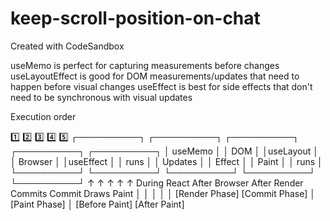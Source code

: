 # keep-scroll-position-on-chat
Created with CodeSandbox

useMemo is perfect for capturing measurements before changes
useLayoutEffect is good for DOM measurements/updates that need to happen before visual changes
useEffect is best for side effects that don't need to be synchronous with visual updates

Execution order

1️⃣            2️⃣             3️⃣              4️⃣             5️⃣
┌──────────┐  ┌──────────┐   ┌──────────┐   ┌──────────┐   ┌──────────┐
│  useMemo │  │   DOM    │   │useLayout │   │ Browser  │   │useEffect │
│   runs   │  │ Updates  │   │ Effect   │   │  Paint   │   │   runs   │
└──────────┘  └──────────┘   └──────────┘   └──────────┘   └──────────┘
     ↑             ↑              ↑               ↑              ↑
   During       React          After           Browser        After
   Render      Commits        Commit           Draws        Paint
     │             │              │               │              │
[Render Phase]  [Commit Phase]    │         [Paint Phase]       │
                               [Before Paint]              [After Paint]
